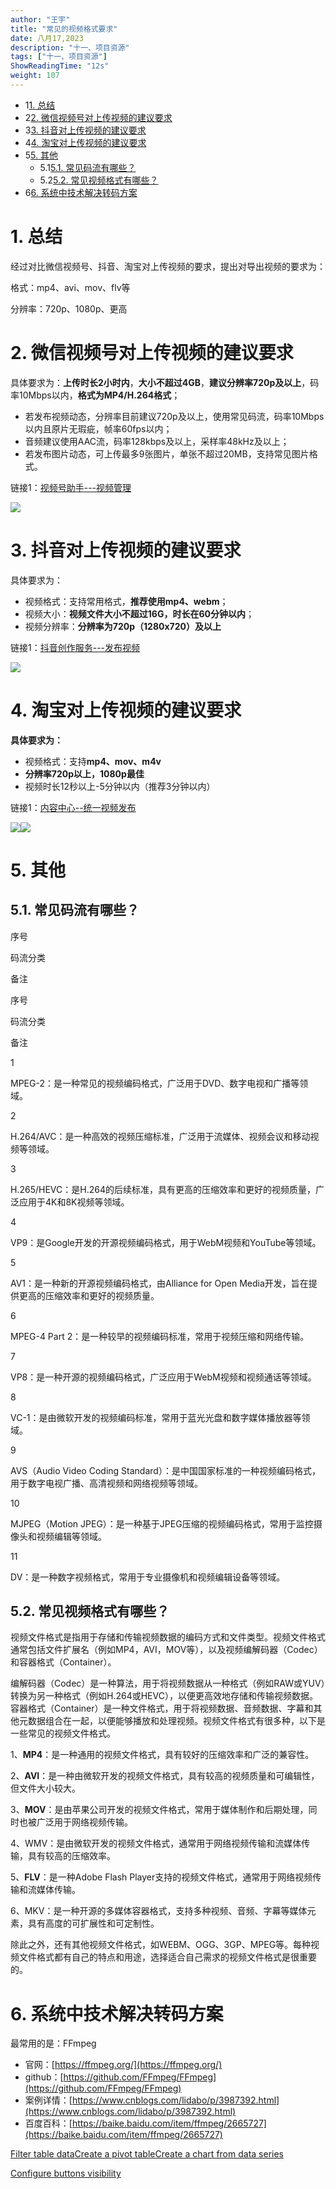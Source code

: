 ```yaml
---
author: "王宇"
title: "常见的视频格式要求"
date: 八月17,2023
description: "十一、项目资源"
tags: ["十一、项目资源"]
ShowReadingTime: "12s"
weight: 107
---
```

*   1[1\. 总结](#id-常见的视频格式要求-总结)
*   2[2\. 微信视频号对上传视频的建议要求](#id-常见的视频格式要求-微信视频号对上传视频的建议要求)
*   3[3\. 抖音对上传视频的建议要求](#id-常见的视频格式要求-抖音对上传视频的建议要求)
*   4[4\. 淘宝对上传视频的建议要求](#id-常见的视频格式要求-淘宝对上传视频的建议要求)
*   5[5\. 其他](#id-常见的视频格式要求-其他)
    *   5.1[5.1. 常见码流有哪些？](#id-常见的视频格式要求-常见码流有哪些？)
    *   5.2[5.2. 常见视频格式有哪些？](#id-常见的视频格式要求-常见视频格式有哪些？)
*   6[6\. 系统中技术解决转码方案](#id-常见的视频格式要求-系统中技术解决转码方案)

1\. 总结
======

经过对比微信视频号、抖音、淘宝对上传视频的要求，提出对导出视频的要求为：

格式：mp4、avi、mov、flv等

分辨率：720p、1080p、更高

2\. 微信视频号对上传视频的建议要求
===================

具体要求为：**上传时长2小时内**，**大小不超过4GB**，**建议分辨率720p及以上**，码率10Mbps以内，**格式为MP4/H.264格式**；

*   若发布视频动态，分辨率目前建议720p及以上，使用常见码流，码率10Mbps以内且原片无瑕疵，帧率60fps以内；
*   音频建议使用AAC流，码率128kbps及以上，采样率48kHz及以上；
*   若发布图片动态，可上传最多9张图片，单张不超过20MB，支持常见图片格式。

链接1：[视频号助手---视频管理](https://channels.weixin.qq.com/platform/post/create)

![](/download/attachments/105281067/image2023-8-17_15-25-28.png?version=1&modificationDate=1692257128493&api=v2)

3\. 抖音对上传视频的建议要求
================

具体要求为：

*   视频格式：支持常用格式，**推荐使用mp4、webm**；
*   视频大小：**视频文件大小不超过16G，时长在60分钟以内**；
*   视频分辨率：**分辨率为720p（1280x720）及以上**

链接1：[抖音创作服务---发布视频](https://creator.douyin.com/creator-micro/content/upload?enter_from=dou_web)

**![](/download/attachments/105281067/image2023-8-17_15-30-27.png?version=1&modificationDate=1692257428072&api=v2)**

4\. **淘宝对上传视频的建议要求**
====================

**具体要求为：**

*   视频格式：支持**mp4、mov、m4v**
*   **分辨率720p以上，1080p最佳**
*   视频时长12秒以上-5分钟以内（推荐3分钟以内）

链接1：[内容中心--统一视频发布](https://myseller.taobao.com/home.htm/content-center/unifiedPublishContent?pub_url=https%3A%2F%2Fhuodong.taobao.com%2Fwow%2Fz%2Fguang%2Fgg_publish%2Fqianniu-video-m%3Fugc_scene%3Dqn_pc_center%26pageType%3Dvideo%26site%3Dguangguang&pub_scene=gg)

**![](/download/attachments/105281067/image2023-8-17_15-54-51.png?version=1&modificationDate=1692258891288&api=v2)![](/download/attachments/105281067/image2023-8-17_15-57-4.png?version=1&modificationDate=1692259024650&api=v2)**

5\. **其他**
==========

5.1. 常见码流有哪些？
-------------

序号

码流分类

备注

序号

码流分类

备注

1

MPEG-2：是一种常见的视频编码格式，广泛用于DVD、数字电视和广播等领域。

  

2

H.264/AVC：是一种高效的视频压缩标准，广泛用于流媒体、视频会议和移动视频等领域。

  

3

H.265/HEVC：是H.264的后续标准，具有更高的压缩效率和更好的视频质量，广泛应用于4K和8K视频等领域。

  

4

VP9：是Google开发的开源视频编码格式，用于WebM视频和YouTube等领域。

  

5

AV1：是一种新的开源视频编码格式，由Alliance for Open Media开发，旨在提供更高的压缩效率和更好的视频质量。

  

6

MPEG-4 Part 2：是一种较早的视频编码标准，常用于视频压缩和网络传输。

  

7

VP8：是一种开源的视频编码格式，广泛应用于WebM视频和视频通话等领域。

  

8

VC-1：是由微软开发的视频编码标准，常用于蓝光光盘和数字媒体播放器等领域。

  

9

AVS（Audio Video Coding Standard）：是中国国家标准的一种视频编码格式，用于数字电视广播、高清视频和网络视频等领域。

  

10

MJPEG（Motion JPEG）：是一种基于JPEG压缩的视频编码格式，常用于监控摄像头和视频编辑等领域。

  

11

DV：是一种数字视频格式，常用于专业摄像机和视频编辑设备等领域。

  

5.2. 常见视频格式有哪些？
---------------

视频文件格式是指用于存储和传输视频数据的编码方式和文件类型。视频文件格式通常包括文件扩展名（例如MP4，AVI，MOV等），以及视频编解码器（Codec）和容器格式（Container）。

编解码器（Codec）是一种算法，用于将视频数据从一种格式（例如RAW或YUV）转换为另一种格式（例如H.264或HEVC），以便更高效地存储和传输视频数据。容器格式（Container）是一种文件格式，用于将视频数据、音频数据、字幕和其他元数据组合在一起，以便能够播放和处理视频。视频文件格式有很多种，以下是一些常见的视频文件格式。

1、**MP4**：是一种通用的视频文件格式，具有较好的压缩效率和广泛的兼容性。

2、**AVI**：是一种由微软开发的视频文件格式，具有较高的视频质量和可编辑性，但文件大小较大。

3、**MOV**：是由苹果公司开发的视频文件格式，常用于媒体制作和后期处理，同时也被广泛用于网络视频传输。

4、WMV：是由微软开发的视频文件格式，通常用于网络视频传输和流媒体传输，具有较高的压缩效率。

5、**FLV**：是一种Adobe Flash Player支持的视频文件格式，通常用于网络视频传输和流媒体传输。

6、MKV：是一种开源的多媒体容器格式，支持多种视频、音频、字幕等媒体元素，具有高度的可扩展性和可定制性。

除此之外，还有其他视频文件格式，如WEBM、OGG、3GP、MPEG等。每种视频文件格式都有自己的特点和用途，选择适合自己需求的视频文件格式是很重要的。

6\. 系统中技术解决转码方案
===============

最常用的是：FFmpeg

*   官网：[https://ffmpeg.org/](https://ffmpeg.org/)
*   github：[https://github.com/FFmpeg/FFmpeg](https://github.com/FFmpeg/FFmpeg)
*   案例详情：[https://www.cnblogs.com/lidabo/p/3987392.html](https://www.cnblogs.com/lidabo/p/3987392.html)
*   百度百科：[https://baike.baidu.com/item/ffmpeg/2665727](https://baike.baidu.com/item/ffmpeg/2665727)

  

  

  

  

  

  

  

  

[Filter table data](#)[Create a pivot table](#)[Create a chart from data series](#)

[Configure buttons visibility](/users/tfac-settings.action)